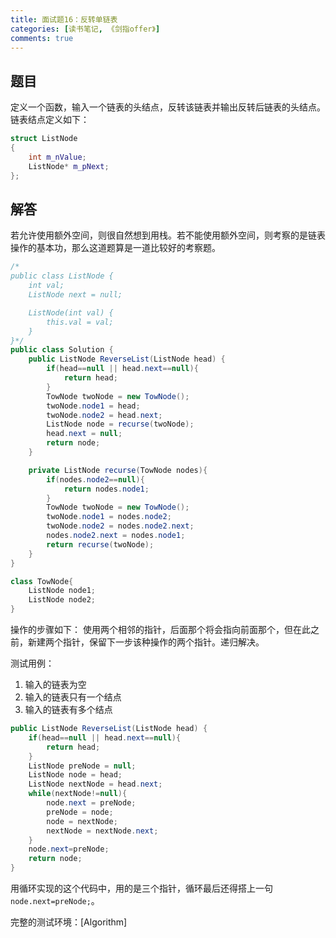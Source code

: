 ```yaml
---
title: 面试题16：反转单链表
categories: [读书笔记, 《剑指offer》]
comments: true
---
```


## 题目

定义一个函数，输入一个链表的头结点，反转该链表并输出反转后链表的头结点。链表结点定义如下：

```c++
struct ListNode
{
    int m_nValue;
    ListNode* m_pNext;
};
```

<!--more-->

## 解答

若允许使用额外空间，则很自然想到用栈。若不能使用额外空间，则考察的是链表操作的基本功，那么这道题算是一道比较好的考察题。

```java
/*
public class ListNode {
    int val;
    ListNode next = null;

    ListNode(int val) {
        this.val = val;
    }
}*/
public class Solution {
    public ListNode ReverseList(ListNode head) {
        if(head==null || head.next==null){
            return head;
        }
        TowNode twoNode = new TowNode();
        twoNode.node1 = head;
        twoNode.node2 = head.next;
        ListNode node = recurse(twoNode);
        head.next = null;
        return node;
    }

    private ListNode recurse(TowNode nodes){
        if(nodes.node2==null){
            return nodes.node1;
        }
        TowNode twoNode = new TowNode();
        twoNode.node1 = nodes.node2;
        twoNode.node2 = nodes.node2.next;
        nodes.node2.next = nodes.node1;
        return recurse(twoNode);
    }
}

class TowNode{
    ListNode node1;
    ListNode node2;
}
```

操作的步骤如下：
使用两个相邻的指针，后面那个将会指向前面那个，但在此之前，新建两个指针，保留下一步该种操作的两个指针。递归解决。

测试用例：
1. 输入的链表为空
2. 输入的链表只有一个结点
3. 输入的链表有多个结点

```java
public ListNode ReverseList(ListNode head) {
    if(head==null || head.next==null){
        return head;
    }
    ListNode preNode = null;
    ListNode node = head;
    ListNode nextNode = head.next;
    while(nextNode!=null){
        node.next = preNode;
        preNode = node;
        node = nextNode;
        nextNode = nextNode.next;
    }
    node.next=preNode;
    return node;
}
```

用循环实现的这个代码中，用的是三个指针，循环最后还得搭上一句`node.next=preNode;`。

完整的测试环境：[Algorithm]